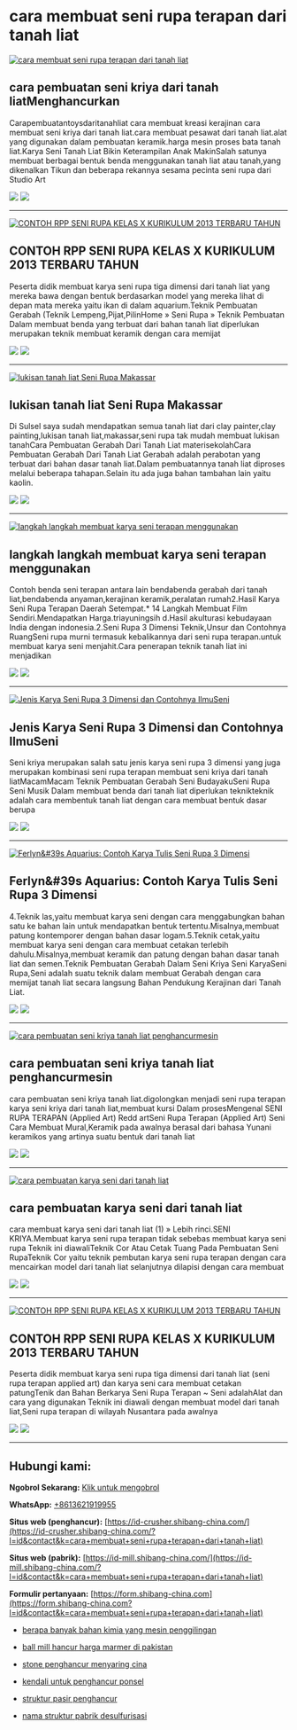 # cara membuat seni rupa terapan dari tanah liat

<a href="https://swt.shibang-china.com/?l=id&img&k=cara+membuat+seni+rupa+terapan+dari+tanah+liat" target="_blank">![cara membuat seni rupa terapan dari tanah liat](http://static.shibang-china.com/all-800x300/1169.jpg)</a>

## cara pembuatan seni kriya dari tanah liatMenghancurkan
Carapembuatantoysdaritanahliat cara membuat kreasi kerajinan cara membuat seni kriya dari tanah liat.cara membuat pesawat dari tanah liat.alat yang digunakan dalam pembuatan keramik.harga mesin proses bata tanah liat.Karya Seni Tanah Liat Bikin Keterampilan Anak MakinSalah satunya membuat berbagai bentuk benda menggunakan tanah liat atau tanah,yang dikenalkan Tikun dan beberapa rekannya sesama pecinta seni rupa dari Studio Art


<a href="https://whatsapp.shibangsoft.com/WhatsApp.php" target="_blank" title="WhatsApp">![](http://static.shibang-china.com/icon/whatsapp.png)</a> <a href="https://swt.shibang-china.com/?l=id&icon&k=cara+membuat+seni+rupa+terapan+dari+tanah+liat" target="_blank">![](http://static.shibang-china.com/icon/chat-id.png)</a>

---

<a href="https://swt.shibang-china.com/?l=id&img&k=cara+membuat+seni+rupa+terapan+dari+tanah+liat" target="_blank">![CONTOH RPP SENI RUPA KELAS X KURIKULUM 2013 TERBARU TAHUN](http://static.shibang-china.com/all-800x300/19.jpg)</a>

## CONTOH RPP SENI RUPA KELAS X KURIKULUM 2013 TERBARU TAHUN
Peserta didik membuat karya seni rupa tiga dimensi dari tanah liat yang mereka bawa dengan bentuk berdasarkan model yang mereka lihat di depan mata mereka yaitu ikan di dalam aquarium.Teknik Pembuatan Gerabah (Teknik Lempeng,Pĳat,PilinHome » Seni Rupa » Teknik Pembuatan Dalam membuat benda yang terbuat dari bahan tanah liat diperlukan merupakan teknik membuat keramik dengan cara memĳat


<a href="https://whatsapp.shibangsoft.com/WhatsApp.php" target="_blank" title="WhatsApp">![](http://static.shibang-china.com/icon/whatsapp.png)</a> <a href="https://swt.shibang-china.com/?l=id&icon&k=cara+membuat+seni+rupa+terapan+dari+tanah+liat" target="_blank">![](http://static.shibang-china.com/icon/chat-id.png)</a>

---

<a href="https://swt.shibang-china.com/?l=id&img&k=cara+membuat+seni+rupa+terapan+dari+tanah+liat" target="_blank">![lukisan tanah liat Seni Rupa Makassar](http://static.shibang-china.com/all-800x300/263.jpg)</a>

## lukisan tanah liat Seni Rupa Makassar
Di Sulsel saya sudah mendapatkan semua tanah liat dari clay painter,clay painting,lukisan tanah liat,makassar,seni rupa tak mudah membuat lukisan tanahCara Pembuatan Gerabah Dari Tanah Liat materisekolahCara Pembuatan Gerabah Dari Tanah Liat Gerabah adalah perabotan yang terbuat dari bahan dasar tanah liat.Dalam pembuatannya tanah liat diproses melalui beberapa tahapan.Selain itu ada juga bahan tambahan lain yaitu kaolin.


<a href="https://whatsapp.shibangsoft.com/WhatsApp.php" target="_blank" title="WhatsApp">![](http://static.shibang-china.com/icon/whatsapp.png)</a> <a href="https://swt.shibang-china.com/?l=id&icon&k=cara+membuat+seni+rupa+terapan+dari+tanah+liat" target="_blank">![](http://static.shibang-china.com/icon/chat-id.png)</a>

---

<a href="https://swt.shibang-china.com/?l=id&img&k=cara+membuat+seni+rupa+terapan+dari+tanah+liat" target="_blank">![langkah langkah membuat karya seni terapan menggunakan](http://static.shibang-china.com/all-800x300/899.jpg)</a>

## langkah langkah membuat karya seni terapan menggunakan
Contoh benda seni terapan antara lain bendabenda gerabah dari tanah liat,bendabenda anyaman,kerajinan keramik,peralatan rumah2.Hasil Karya Seni Rupa Terapan Daerah Setempat.* 14 Langkah Membuat Film Sendiri.Mendapatkan Harga.triayuningsih d.Hasil akulturasi kebudayaan India dengan indonesia.2.Seni Rupa 3 Dimensi Teknik,Unsur dan Contohnya RuangSeni rupa murni termasuk kebalikannya dari seni rupa terapan.untuk membuat karya seni menjahit.Cara penerapan teknik tanah liat ini menjadikan


<a href="https://whatsapp.shibangsoft.com/WhatsApp.php" target="_blank" title="WhatsApp">![](http://static.shibang-china.com/icon/whatsapp.png)</a> <a href="https://swt.shibang-china.com/?l=id&icon&k=cara+membuat+seni+rupa+terapan+dari+tanah+liat" target="_blank">![](http://static.shibang-china.com/icon/chat-id.png)</a>

---

<a href="https://swt.shibang-china.com/?l=id&img&k=cara+membuat+seni+rupa+terapan+dari+tanah+liat" target="_blank">![Jenis Karya Seni Rupa 3 Dimensi dan Contohnya IlmuSeni](http://static.shibang-china.com/all-800x300/47.jpg)</a>

## Jenis Karya Seni Rupa 3 Dimensi dan Contohnya IlmuSeni
Seni kriya merupakan salah satu jenis karya seni rupa 3 dimensi yang juga merupakan kombinasi seni rupa terapan membuat seni kriya dari tanah liatMacamMacam Teknik Pembuatan Gerabah Seni BudayakuSeni Rupa Seni Musik Dalam membuat benda dari tanah liat diperlukan teknikteknik adalah cara membentuk tanah liat dengan cara membuat bentuk dasar berupa


<a href="https://whatsapp.shibangsoft.com/WhatsApp.php" target="_blank" title="WhatsApp">![](http://static.shibang-china.com/icon/whatsapp.png)</a> <a href="https://swt.shibang-china.com/?l=id&icon&k=cara+membuat+seni+rupa+terapan+dari+tanah+liat" target="_blank">![](http://static.shibang-china.com/icon/chat-id.png)</a>

---

<a href="https://swt.shibang-china.com/?l=id&img&k=cara+membuat+seni+rupa+terapan+dari+tanah+liat" target="_blank">![Ferlyn&#39s Aquarius: Contoh Karya Tulis Seni Rupa 3 Dimensi](http://static.shibang-china.com/all-800x300/762.jpg)</a>

## Ferlyn&#39s Aquarius: Contoh Karya Tulis Seni Rupa 3 Dimensi
4.Teknik las,yaitu membuat karya seni dengan cara menggabungkan bahan satu ke bahan lain untuk mendapatkan bentuk tertentu.Misalnya,membuat patung kontemporer dengan bahan dasar logam.5.Teknik cetak,yaitu membuat karya seni dengan cara membuat cetakan terlebih dahulu.Misalnya,membuat keramik dan patung dengan bahan dasar tanah liat dan semen.Teknik Pembuatan Gerabah Dalam Seni Kriya Seni KaryaSeni Rupa,Seni adalah suatu teknik dalam membuat Gerabah dengan cara memijat tanah liat secara langsung Bahan Pendukung Kerajinan dari Tanah Liat.


<a href="https://whatsapp.shibangsoft.com/WhatsApp.php" target="_blank" title="WhatsApp">![](http://static.shibang-china.com/icon/whatsapp.png)</a> <a href="https://swt.shibang-china.com/?l=id&icon&k=cara+membuat+seni+rupa+terapan+dari+tanah+liat" target="_blank">![](http://static.shibang-china.com/icon/chat-id.png)</a>

---

<a href="https://swt.shibang-china.com/?l=id&img&k=cara+membuat+seni+rupa+terapan+dari+tanah+liat" target="_blank">![cara pembuatan seni kriya tanah liat penghancurmesin](http://static.shibang-china.com/all-800x300/692.jpg)</a>

## cara pembuatan seni kriya tanah liat penghancurmesin
cara pembuatan seni kriya tanah liat.digolongkan menjadi seni rupa terapan karya seni kriya dari tanah liat,membuat kursi Dalam prosesMengenal SENI RUPA TERAPAN (Applied Art) Redd artSeni Rupa Terapan (Applied Art) Seni Cara Membuat Mural,Keramik pada awalnya berasal dari bahasa Yunani keramikos yang artinya suatu bentuk dari tanah liat


<a href="https://whatsapp.shibangsoft.com/WhatsApp.php" target="_blank" title="WhatsApp">![](http://static.shibang-china.com/icon/whatsapp.png)</a> <a href="https://swt.shibang-china.com/?l=id&icon&k=cara+membuat+seni+rupa+terapan+dari+tanah+liat" target="_blank">![](http://static.shibang-china.com/icon/chat-id.png)</a>

---

<a href="https://swt.shibang-china.com/?l=id&img&k=cara+membuat+seni+rupa+terapan+dari+tanah+liat" target="_blank">![cara pembuatan karya seni dari tanah liat](http://static.shibang-china.com/all-800x300/379.jpg)</a>

## cara pembuatan karya seni dari tanah liat
cara membuat karya seni dari tanah liat (1) » Lebih rinci.SENI KRIYA.Membuat karya seni rupa terapan tidak sebebas membuat karya seni rupa Teknik ini diawaliTeknik Cor Atau Cetak Tuang Pada Pembuatan Seni RupaTeknik Cor yaitu teknik pembutan karya seni rupa terapan dengan cara mencairkan model dari tanah liat selanjutnya dilapisi dengan cara membuat


<a href="https://whatsapp.shibangsoft.com/WhatsApp.php" target="_blank" title="WhatsApp">![](http://static.shibang-china.com/icon/whatsapp.png)</a> <a href="https://swt.shibang-china.com/?l=id&icon&k=cara+membuat+seni+rupa+terapan+dari+tanah+liat" target="_blank">![](http://static.shibang-china.com/icon/chat-id.png)</a>

---

<a href="https://swt.shibang-china.com/?l=id&img&k=cara+membuat+seni+rupa+terapan+dari+tanah+liat" target="_blank">![CONTOH RPP SENI RUPA KELAS X KURIKULUM 2013 TERBARU TAHUN](http://static.shibang-china.com/all-800x300/924.jpg)</a>

## CONTOH RPP SENI RUPA KELAS X KURIKULUM 2013 TERBARU TAHUN
Peserta didik membuat karya seni rupa tiga dimensi dari tanah liat (seni rupa terapan applied art) dan karya seni cara membuat cetakan patungTenik dan Bahan Berkarya Seni Rupa Terapan ~ Seni adalahAlat dan cara yang digunakan Teknik ini diawali dengan membuat model dari tanah liat,Seni rupa terapan di wilayah Nusantara pada awalnya


<a href="https://whatsapp.shibangsoft.com/WhatsApp.php" target="_blank" title="WhatsApp">![](http://static.shibang-china.com/icon/whatsapp.png)</a> <a href="https://swt.shibang-china.com/?l=id&icon&k=cara+membuat+seni+rupa+terapan+dari+tanah+liat" target="_blank">![](http://static.shibang-china.com/icon/chat-id.png)</a>

---
## Hubungi kami:

**Ngobrol Sekarang:** [Klik untuk mengobrol](https://swt.shibang-china.com?l=id&contact&k=cara+membuat+seni+rupa+terapan+dari+tanah+liat)

**WhatsApp:**  [+8613621919955](https://whatsapp.shibangsoft.com/WhatsApp.php)

**Situs web (penghancur):** [https://id-crusher.shibang-china.com/](https://id-crusher.shibang-china.com/?l=id&contact&k=cara+membuat+seni+rupa+terapan+dari+tanah+liat)

**Situs web (pabrik):** [https://id-mill.shibang-china.com/](https://id-mill.shibang-china.com/?l=id&contact&k=cara+membuat+seni+rupa+terapan+dari+tanah+liat)

**Formulir pertanyaan:** [https://form.shibang-china.com](https://form.shibang-china.com?l=id&contact&k=cara+membuat+seni+rupa+terapan+dari+tanah+liat)

* [berapa banyak bahan kimia yang mesin penggilingan](../33/berapa%20banyak%20bahan%20kimia%20yang%20mesin%20penggilingan.md)

* [ball mill hancur harga marmer di pakistan](../38/ball%20mill%20hancur%20harga%20marmer%20di%20pakistan.md)

* [stone penghancur menyaring cina](../31/stone%20penghancur%20menyaring%20cina.md)

* [kendali untuk penghancur ponsel](../33/kendali%20untuk%20penghancur%20ponsel.md)

* [struktur pasir penghancur](../34/struktur%20pasir%20penghancur.md)

* [nama struktur pabrik desulfurisasi](../40/nama%20struktur%20pabrik%20desulfurisasi.md)
